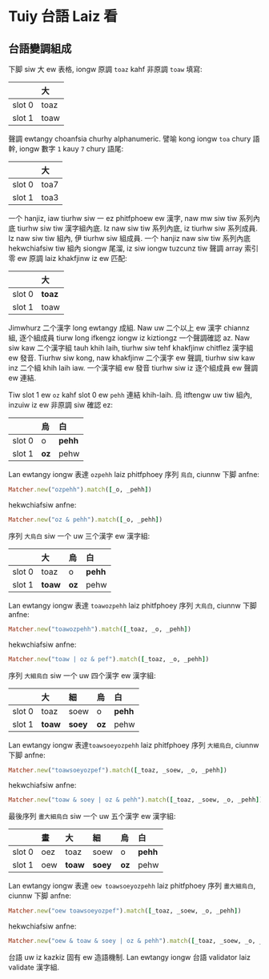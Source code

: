 # Tuiy 台語 Laiz 看

## 台語變調組成

下脚 siw 大 ew 表格, iongw 原調 `toaz` kahf 非原調 `toaw` 填寫:

| | 大 |
| :--- | :--- |
| slot 0 | toaz |
| slot 1 | toaw |

聲調 ewtangy choanfsia churhy alphanumeric. 譬喻 kong iongw `toa` chury 語幹, iongw 數字 `1` kauy `7` chury 語尾:

| | 大 |
| :--- | :--- |
| slot 0 | toa7 |
| slot 1 | toa3 |

一个 hanjiz, iaw tiurhw siw 一 ez phitfphoew ew 漢字, naw mw siw tiw 系列內底 tiurhw siw tiw 漢字組內底. Iz naw siw tiw 系列內底, iz tiurhw siw 系列成員. Iz naw siw tiw 組內, 伊 tiurhw siw 組成員. 一个 hanjiz naw siw tiw 系列內底 hekwchiafsiw tiw 組內 siongw 尾溜, iz siw iongw tuzcunz tiw 聲調 array 索引零 ew 原調 laiz khakfjinw iz ew 匹配:

| | 大 |
| :--- | :--- |
| slot 0 | **toaz** |
| slot 1 | toaw |

Jimwhurz 二个漢字 long ewtangy 成組. Naw uw 二个以上 ew 漢字 chiannz 組, 逐个組成員 tiurw long ifkengz iongw iz kiztiongz 一个聲調確認 az. Naw siw kaw 二个漢字組 tauh khih laih, tiurhw siw tehf khakfjinw chitflez 漢字組 ew 發音. Tiurhw siw kong, naw khakfjinw 二个漢字 ew 聲調, tiurhw siw kaw inz 二个組 khih laih iaw. 一个漢字組 ew 發音 tiurhw siw iz 逐个組成員 ew 聲調 ew 連結.

Tiw slot 1 ew `oz` kahf slot 0 ew `pehh` 連結 khih-laih. 烏 itftengw uw tiw 組內, inzuiw iz ew 非原調 siw 確認 ez:

| | 烏 | 白 |
| :--- | :--- | :--- |
| slot 0 | o | **pehh** |
| slot 1 | **oz** | pehw |

Lan ewtangy iongw 表達 `ozpehh` laiz phitfphoey 序列 `烏白`, ciunnw 下脚 anfne:

```ruby
Matcher.new("ozpehh").match([_o, _pehh])
```

hekwchiafsiw anfne:

```ruby
Matcher.new("oz & pehh").match([_o, _pehh])
```

序列 `大烏白` siw 一个 uw 三个漢字 ew 漢字組:

| | 大 | 烏 | 白 |
| :--- | :--- | :--- | :--- |
| slot 0 | toaz | o | **pehh** |
| slot 1 | **toaw** | **oz** | pehw |

Lan ewtangy iongw 表達 `toawozpehh` laiz phitfphoey 序列 `大烏白`, ciunnw 下脚 anfne:

```ruby
Matcher.new("toawozpehh").match([_toaz, _o, _pehh])
```

hekwchiafsiw anfne:

```ruby
Matcher.new("toaw | oz & pef").match([_toaz, _o, _pehh])
```

序列 `大細烏白` siw 一个 uw 四个漢字 ew 漢字組:

| | 大 | 細 | 烏 | 白 |
| :--- | :--- | :--- | :--- | :--- |
| slot 0 | toaz | soew | o | **pehh** |
| slot 1 | **toaw** | **soey** | **oz** | pehw |

Lan ewtangy iongw 表達`toawsoeyozpehh` laiz phitfphoey 序列 `大細烏白`, ciunnw 下脚 anfne:

```ruby
Matcher.new("toawsoeyozpef").match([_toaz, _soew, _o, _pehh])
```

hekwchiafsiw anfne:

```ruby
Matcher.new("toaw & soey | oz & pehh").match([_toaz, _soew, _o, _pehh])
```

最後序列 `畫大細烏白` siw 一个 uw 五个漢字 ew 漢字組:

| | 畫 | 大 | 細 | 烏 | 白 |
| :--- | :--- | :--- | :--- | :--- | :--- |
| slot 0 | oez | toaz | soew | o | **pehh** |
| slot 1 | oew | **toaw** | **soey** | **oz** | pehw |

Lan ewtangy iongw 表達 `oew toawsoeyozpehh` laiz phitfphoey 序列 `畫大細烏白`, ciunnw 下脚 anfne:

```ruby
Matcher.new("oew toawsoeyozpef").match([_toaz, _soew, _o, _pehh])
```

hekwchiafsiw anfne:

```ruby
Matcher.new("oew & toaw & soey | oz & pehh").match([_toaz, _soew, _o, _pehh])
```

台語 uw iz kazkiz 固有 ew 造語機制. Lan ewtangy iongw 台語 validator laiz validate 漢字組.
